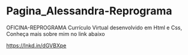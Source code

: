 # Pagina_Alessandra-Reprograma

OFICINA-REPROGRAMA
Currículo Virtual desenvolvido em Html e Css,
Conheça mais sobre mim no link abaixo

https://lnkd.in/dGVBXpe
